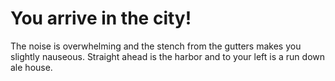 # You arrive in the city&excl;

The noise is overwhelming and the stench from the gutters makes you slightly nauseous. Straight ahead is the harbor and to your left is a run down ale house.

<!-- _Straight ahead_
     _The ale house_ -->
